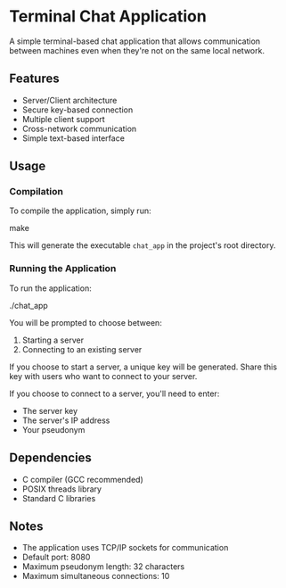 # Terminal Chat Application

A simple terminal-based chat application that allows communication between machines even when they're not on the same local network.

## Features

- Server/Client architecture
- Secure key-based connection
- Multiple client support
- Cross-network communication
- Simple text-based interface

## Usage

### Compilation

To compile the application, simply run:

make

This will generate the executable `chat_app` in the project's root directory.

### Running the Application

To run the application:

./chat_app

You will be prompted to choose between:
1. Starting a server
2. Connecting to an existing server

If you choose to start a server, a unique key will be generated. Share this key with users who want to connect to your server.

If you choose to connect to a server, you'll need to enter:
- The server key
- The server's IP address
- Your pseudonym

## Dependencies

- C compiler (GCC recommended)
- POSIX threads library
- Standard C libraries

## Notes

- The application uses TCP/IP sockets for communication
- Default port: 8080
- Maximum pseudonym length: 32 characters
- Maximum simultaneous connections: 10